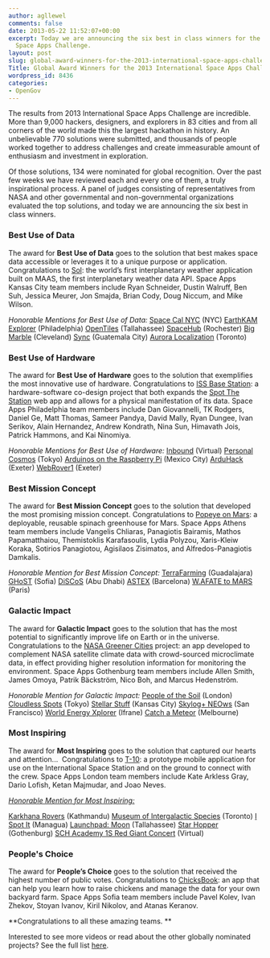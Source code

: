 ```yaml
---
author: agllewel
comments: false
date: 2013-05-22 11:52:07+00:00
excerpt: Today we are announcing the six best in class winners for the 2013 International
  Space Apps Challenge.
layout: post
slug: global-award-winners-for-the-2013-international-space-apps-challenge
Title: Global Award Winners for the 2013 International Space Apps Challenge
wordpress_id: 8436
categories:
- OpenGov
---
```


The results from 2013 International Space Apps Challenge are incredible. More than 9,000 hackers, designers, and explorers in 83 cities and from all corners of the world made this the largest hackathon in history. An unbelievable 770 solutions were submitted, and thousands of people worked together to address challenges and create immeasurable amount of enthusiasm and investment in exploration.




Of those solutions, 134 were nominated for global recognition. Over the past few weeks we have reviewed each and every one of them, a truly inspirational process. A panel of judges consisting of representatives from NASA and other governmental and non-governmental organizations evaluated the top solutions, and today we are announcing the six best in class winners.





### Best Use of Data




The award for **Best Use of Data** goes to the solution that best makes space data accessible or leverages it to a unique purpose or application. Congratulations to [Sol](http://spaceappschallenge.org/project/sol/): the world’s first interplanetary weather application built on MAAS, the first interplanetary weather data API. Space Apps Kansas City team members include Ryan Schneider, Dustin Walruff, Ben Suh, Jessica Meurer, Jon Smajda, Brian Cody, Doug Niccum, and Mike Wilson.




_Honorable Mentions for Best Use of Data:_
[Space Cal NYC](http://spaceappschallenge.org/project/space-cal-nyc/) (NYC)
[EarthKAM Explorer](http://spaceappschallenge.org/project/earthkam-explorer) (Philadelphia)
[OpenTiles](http://spaceappschallenge.org/project/earthtiles) (Tallahassee)
[SpaceHub](http://spaceappschallenge.org/project/spacehub) (Rochester)
[Big Marble](http://spaceappschallenge.org/project/the-big-marble) (Cleveland)
[Sync](http://spaceappschallenge.org/project/sync) (Guatemala City)
[Aurora Localization](http://spaceappschallenge.org/project/aurora-localization-via-starfields) (Toronto)


### Best Use of Hardware




The award for **Best Use of Hardware** goes to the solution that exemplifies the most innovative use of hardware. Congratulations to [ISS Base Station](http://spaceappschallenge.org/project/iss-base-station/): a hardware-software co-design project that both expands the [Spot The Station](http://spotthestation.nasa.gov/) web app and allows for a physical manifestation of its data. Space Apps Philadelphia team members include Dan Giovannelli, TK Rodgers, Daniel Ge, Matt Thomas, Sameer Pandya, David Mally, Ryan Dungee, Ivan Serikov, Alain Hernandez, Andrew Kondrath, Nina Sun, Himavath Jois, Patrick Hammons, and Kai Ninomiya.




_Honorable Mentions for Best Use of Hardware:_
[Inbound](http://spaceappschallenge.org/project/inbound) (Virtual)
[Personal Cosmos](http://spaceappschallenge.org/project/personal-geo-cosmos) (Tokyo)
[Arduinos on the Raspberry Pi](http://spaceappschallenge.org/project/arduino-raspberry-pi) (Mexico City)
[ArduHack](http://spaceappschallenge.org/project/arduhack) (Exeter)
[WebRover1](http://spaceappschallenge.org/project/webrover1) (Exeter)


### Best Mission Concept




The award for **Best Mission Concept** goes to the solution that developed the most promising mission concept. Congratulations to [Popeye on Mars](http://spaceappschallenge.org/project/pom/): a deployable, reusable spinach greenhouse for Mars. Space Apps Athens team members include Vangelis Chliaras, Panagiotis Bairamis, Mathos Papamatthaiou, Themistoklis Karafasoulis, Lydia Polyzou, Xaris-Kleiw Koraka, Sotirios Panagiotou, Agisilaos Zisimatos, and Alfredos-Panagiotis Damkalis.




_Honorable Mention for Best Mission Concept:_
[TerraFarming](http://spaceappschallenge.org/project/terrafarming) (Guadalajara)
[GHoST](http://spaceappschallenge.org/project/ghost) (Sofia)
[DiSCoS](http://spaceappschallenge.org/project/discos) (Abu Dhabi)
[ASTEX](http://spaceappschallenge.org/project/astex) (Barcelona)
[W.AFATE to MARS](http://spaceappschallenge.org/project/wafate-to-mars) (Paris)


### Galactic Impact




The award for **Galactic Impact** goes to the solution that has the most potential to significantly improve life on Earth or in the universe. Congratulations to the [NASA Greener Cities](http://spaceappschallenge.org/project/street-view-for-climate-data/) project: an app developed to complement NASA satellite climate data with crowd-sourced microclimate data, in effect providing higher resolution information for monitoring the environment. Space Apps Gothenburg team members include Allen Smith, James Omoya, Patrik Bäckström, Nico Boh, and Marcus Hedenström.




_Honorable Mention for Galactic Impact:_
[People of the Soil](http://spaceappschallenge.org/project/people-of-the-soil) (London)
[Cloudless Spots](http://spaceappschallenge.org/project/where-to-put-solar-panels-) (Tokyo)
[Stellar Stuff](http://spaceappschallenge.org/project/stellar-stuff) (Kansas City)
[Skylog+ NEOws](http://spaceappschallenge.org/project/neows/) (San Francisco)
[World Energy Xplorer](http://spaceappschallenge.org/project/world-energy-explorer) (Ifrane)
[Catch a Meteor](http://spaceappschallenge.org/project/catch-a-meteor) (Melbourne)


### Most Inspiring


The award for **Most Inspiring** goes to the solution that captured our hearts and attention...  Congratulations to [T-10](http://spaceappschallenge.org/project/t-10/): a prototype mobile application for use on the International Space Station and on the ground to connect with the crew. Space Apps London team members include Kate Arkless Gray, Dario Lofish, Ketan Majmudar, and Joao Neves.



[_Honorable Mention for Most Inspiring:_](http://vimeo.com/65257119)

[Karkhana Rovers](http://spaceappschallenge.org/project/karkhana-rover) (Kathmandu)
[Museum of Intergalactic Species](http://spaceappschallenge.org/project/the-voyager) (Toronto)
[I Spot It](http://spaceappschallenge.org/project/ispot-it) (Managua)
[Launchpad: Moon](http://spaceappschallenge.org/project/launchpad-moon) (Tallahassee)
[Star Hopper](http://spaceappschallenge.org/project/starhopper) (Gothenburg)
[SCH Academy 1S Red Giant Concert](http://spaceappschallenge.org/project/sch-academy-1s-red-giant-concert) (Virtual)


### People's Choice




The award for **People’s Choice** goes to the solution that received the highest number of public votes. Congratulations to [ChicksBook](http://spaceappschallenge.org/project/chicksbook/): an app that can help you learn how to raise chickens and manage the data for your own backyard farm. Space Apps Sofia team members include Pavel Kolev, Ivan Zhekov, Stoyan Ivanov, Kiril Nikolov, and Atanas Keranov.





**Congratulations to all these amazing teams. **




Interested to see more videos or read about the other globally nominated projects? See the full list [here](http://spaceappschallenge.org/awards/).
